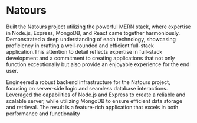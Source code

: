 # Natours
Built the Natours project utilizing the powerful MERN stack, where expertise in Node.js, Express, MongoDB, and React came together harmoniously. Demonstrated a deep understanding of each technology, showcasing proficiency in crafting a well-rounded and efficient full-stack application.This attention to detail reflects expertise in full-stack development and a commitment to creating applications that not only function exceptionally but also provide an enjoyable experience for the end user.

Engineered a robust backend infrastructure for the Natours project, focusing on server-side logic and seamless database interactions. Leveraged the capabilities of Node.js and Express to create a reliable and scalable server, while utilizing MongoDB to ensure efficient data storage and retrieval. The result is a feature-rich application that excels in both performance and functionality
